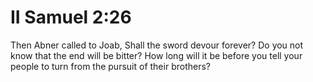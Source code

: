 # II Samuel 2:26

Then Abner called to Joab, Shall the sword devour forever? Do you not know that the end will be bitter? How long will it be before you tell your people to turn from the pursuit of their brothers?

